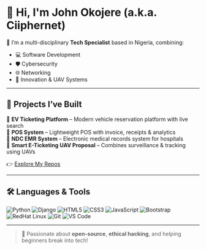 # 👋 Hi, I'm John Okojere (a.k.a. Ciiphernet)

🎯 I’m a multi-disciplinary **Tech Specialist** based in Nigeria, combining:
- 💻 Software Development
- 🛡️ Cybersecurity
- 🌐 Networking
- 🚀 Innovation & UAV Systems

---

## 🚀 Projects I’ve Built

🔹 **EV Ticketing Platform** – Modern vehicle reservation platform with live search  
🔹 **POS System** – Lightweight POS with invoice, receipts & analytics  
🔹 **NDC EMR System** – Electronic medical records system for hospitals  
🔹 **Smart E-Ticketing UAV Proposal** – Combines surveillance & tracking using UAVs

👉 [Explore My Repos](https://github.com/ciiphernet?tab=repositories)

---

## 🛠️ Languages & Tools

![Python](https://img.shields.io/badge/-Python-333?style=flat&logo=python)
![Django](https://img.shields.io/badge/-Django-092E20?style=flat&logo=django)
![HTML5](https://img.shields.io/badge/-HTML5-E34F26?style=flat&logo=html5)
![CSS3](https://img.shields.io/badge/-CSS3-1572B6?style=flat&logo=css3)
![JavaScript](https://img.shields.io/badge/-JavaScript-black?style=flat&logo=javascript)
![Bootstrap](https://img.shields.io/badge/-Bootstrap-563D7C?style=flat&logo=bootstrap)
![RedHat Linux](https://img.shields.io/badge/-RedHat%20Linux-557C94?style=flat&logo=linux)
![Git](https://img.shields.io/badge/-Git-F05032?style=flat&logo=git)
![VS Code](https://img.shields.io/badge/-VS%20Code-007ACC?style=flat&logo=visual-studio-code)

---

> 🔐 Passionate about **open-source**, **ethical hacking**, and helping beginners break into tech!


